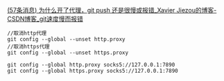 [(57条消息) 为什么开了代理，git push 还是很慢或报错_Xavier Jiezou的博客-CSDN博客_git速度慢而报错](https://blog.csdn.net/qq_42951560/article/details/124332605)
```
//取消http代理
git config --global --unset http.proxy
//取消https代理 
git config --global --unset https.proxy

git config --global http.proxy socks5://127.0.0.1:7890
git config --global https.proxy socks5://127.0.0.1:7890

```